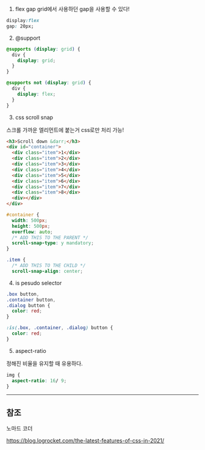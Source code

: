 1. flex gap
   grid에서 사용하던 gap을 사용할 수 있다!

```css
display:flex
gap: 20px;
```

2. @support

```css
@supports (display: grid) {
  div {
    display: grid;
  }
}

@supports not (display: grid) {
  div {
    display: flex;
  }
}
```

3. css scroll snap

스크롤 가까운 엘리먼트에 붙는거 css로만 처리 가능!

```html
<h3>Scroll down &darr;</h3>
<div id="container">
  <div class="item">1</div>
  <div class="item">2</div>
  <div class="item">3</div>
  <div class="item">4</div>
  <div class="item">5</div>
  <div class="item">6</div>
  <div class="item">7</div>
  <div class="item">8</div>
  <div></div>
</div>
```

```css
#container {
  width: 500px;
  height: 500px;
  overflow: auto;
  /* ADD THIS TO THE PARENT */
  scroll-snap-type: y mandatory;
}

.item {
  /* ADD THIS TO THE CHILD */
  scroll-snap-align: center;
```

4. is pesudo selector

```css
.box button,
.container button,
.dialog button {
  color: red;
}

:is(.box, .container, .dialog) button {
  color: red;
}
```

5. aspect-ratio

정해진 비율을 유지할 때 유용하다.

```css
img {
  aspect-ratio: 16/ 9;
}
```

---

## 참조

노마드 코더

https://blog.logrocket.com/the-latest-features-of-css-in-2021/
